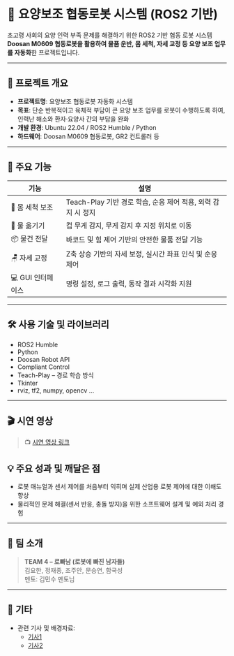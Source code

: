 # 🤖 요양보조 협동로봇 시스템 (ROS2 기반)

초고령 사회의 요양 인력 부족 문제를 해결하기 위한 ROS2 기반 협동 로봇 시스템  
**Doosan M0609 협동로봇을 활용하여 물품 운반, 몸 세척, 자세 교정 등 요양 보조 업무를 자동화**한 프로젝트입니다.

---

## 📌 프로젝트 개요

- **프로젝트명**: 요양보조 협동로봇 자동화 시스템
- **목표**: 단순 반복적이고 육체적 부담이 큰 요양 보조 업무를 로봇이 수행하도록 하여, 인력난 해소와 환자·요양사 간의 부담을 완화
- **개발 환경**: Ubuntu 22.04 / ROS2 Humble / Python
- **하드웨어**: Doosan M0609 협동로봇, GR2 컨트롤러 등

---

## 🧠 주요 기능

| 기능              | 설명 |
|-------------------|------|
| 🧴 몸 세척 보조      | Teach-Play 기반 경로 학습, 순응 제어 적용, 외력 감지 시 정지 |
| 🚰 물 옮기기        | 컵 무게 감지, 무게 감지 후 지정 위치로 이동 |
| 📦 물건 전달        | 바코드 및 힘 제어 기반의 안전한 물품 전달 기능 |
| 🪑 자세 교정        | Z축 상승 기반의 자세 보정, 실시간 좌표 인식 및 순응 제어 |
| 💻 GUI 인터페이스 | 명령 설정, 로그 출력, 동작 결과 시각화 지원 |

---

## 🛠️ 사용 기술 및 라이브러리

- ROS2 Humble
- Python
- Doosan Robot API
- Compliant Control
- Teach-Play – 경로 학습 방식
- Tkinter
- rviz, tf2, numpy, opencv ...

---

## 🎬 시연 영상

> 📺 [시연 영상 링크 ](https://www.youtube.com/watch?v=Bg0SR9Ozft4&feature=youtu.be)


## 💡 주요 성과 및 깨달은 점

- 로봇 매뉴얼과 센서 제어를 처음부터 익히며 실제 산업용 로봇 제어에 대한 이해도 향상
- 물리적인 문제 해결(센서 반응, 충돌 방지)을 위한 소프트웨어 설계 및 예외 처리 경험

---

## 👥 팀 소개

> **TEAM 4 – 로빠남 (로봇에 빠진 남자들)**  
> 김요한, 정재종, 조주안, 문승연, 함국성  
> 멘토: 김민수 멘토님

---

## 🔗 기타
- 관련 기사 및 배경자료:
  - [기사1](https://www.akomnews.com/bbs/board.php?bo_table=news&wr_id=62204)
  - [기사2](https://v.daum.net/v/0FbGKGiBy0)
